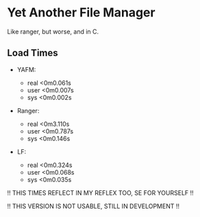 # Yet Another File Manager

Like ranger, but worse, and in C.

## Load Times
+ YAFM:
    - real    <0m0.061s
    - user    <0m0.007s
    - sys     <0m0.002s

+ Ranger:
    - real    <0m3.110s
    - user    <0m0.787s
    - sys     <0m0.146s

+ LF:
    - real    <0m0.324s
    - user    <0m0.068s
    - sys     <0m0.035s

!! THIS TIMES REFLECT IN MY REFLEX TOO, SE FOR YOURSELF !!

!! THIS VERSION IS NOT USABLE, STILL IN DEVELOPMENT !!
